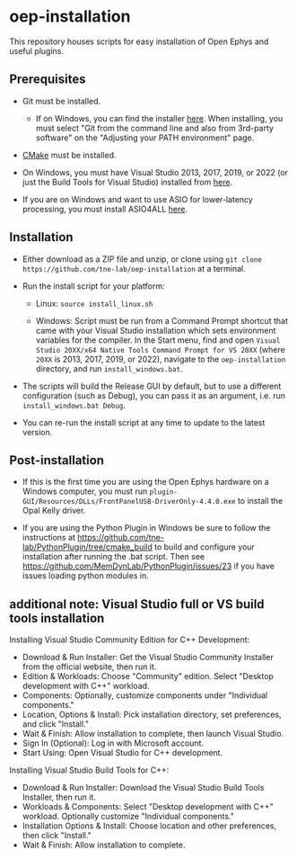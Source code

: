 # oep-installation

This repository houses scripts for easy installation of Open Ephys and useful plugins.

## Prerequisites

* Git must be installed.
  * If on Windows, you can find the installer [here](https://git-scm.com/download/win). When installing, you must select "Git from the command line and also from 3rd-party software" on the "Adjusting your PATH environment" page.

* [CMake](https://cmake.org/) must be installed.

* On Windows, you must have Visual Studio 2013, 2017, 2019, or 2022 (or just the Build Tools for Visual Studio) installed from [here](https://visualstudio.microsoft.com/vs/community/).

* If you are on Windows and want to use ASIO for lower-latency processing, you must install ASIO4ALL [here](http://www.asio4all.org/).


## Installation

* Either download as a ZIP file and unzip, or clone using `git clone https://github.com/tne-lab/oep-installation` at a terminal.

* Run the install script for your platform:

  * Linux: `source install_linux.sh`
  
  * Windows: Script must be run from a Command Prompt shortcut that came with your Visual Studio installation which sets environment variables for the compiler. In the Start menu, find and open `Visual Studio 20XX/x64 Native Tools Command Prompt for VS 20XX` (where `20XX` is 2013, 2017, 2019, or 2022), navigate to the `oep-installation` directory, and run `install_windows.bat`.


* The scripts will build the Release GUI by default, but to use a different configuration (such as Debug), you can pass it as an argument, i.e. run `install_windows.bat Debug`.

* You can re-run the install script at any time to update to the latest version.

## Post-installation

* If this is the first time you are using the Open Ephys hardware on a Windows computer, you must run `plugin-GUI/Resources/DLLs/FrontPanelUSB-DriverOnly-4.4.0.exe` to install the Opal Kelly driver.

* If you are using the Python Plugin in Windows be sure to follow the instructions at https://github.com/tne-lab/PythonPlugin/tree/cmake_build to build and configure your installation after running the .bat script. Then see https://github.com/MemDynLab/PythonPlugin/issues/23 if you have issues loading python modules in.

## additional note: Visual Studio full or VS build tools installation
Installing Visual Studio Community Edition for C++ Development:
*	Download & Run Installer: Get the Visual Studio Community Installer from the official website, then run it.
*	Edition & Workloads: Choose "Community" edition. Select "Desktop development with C++" workload.
*	Components: Optionally, customize components under "Individual components."
*	Location, Options & Install: Pick installation directory, set preferences, and click "Install."
*	Wait & Finish: Allow installation to complete, then launch Visual Studio.
*	Sign In (Optional): Log in with Microsoft account.
*	Start Using: Open Visual Studio for C++ development.

Installing Visual Studio Build Tools for C++:
*	Download & Run Installer: Download the Visual Studio Build Tools Installer, then run it.
*	Workloads & Components: Select "Desktop development with C++" workload. Optionally customize "Individual components."
*	Installation Options & Install: Choose location and other preferences, then click "Install."
*	Wait & Finish: Allow installation to complete.
